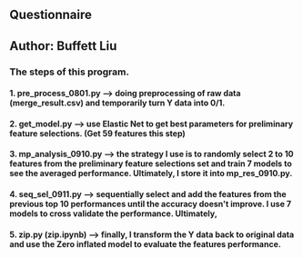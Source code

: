 ## Questionnaire
## Author: Buffett Liu

### The steps of this program.
#### 1. pre_process_0801.py --> doing preprocessing of raw data (merge_result.csv) and temporarily turn Y data into 0/1.

#### 2. get_model.py --> use Elastic Net to get best parameters for preliminary feature selections. (Get 59 features this step)

#### 3. mp_analysis_0910.py --> the strategy I use is to randomly select 2 to 10 features from the preliminary feature selections set and train 7 models to see the averaged performance. Ultimately, I store it into mp_res_0910.py.

#### 4. seq_sel_0911.py --> sequentially select and add the features from the previous top 10 performances until the accuracy doesn't improve. I use 7 models to cross validate the performance. Ultimately, 

#### 5. zip.py (zip.ipynb) --> finally, I transform the Y data back to original data and use the Zero inflated model to evaluate the features performance.
